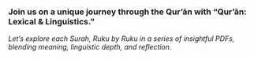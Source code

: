 ### Join us on a unique journey through the Qur’ān with “Qur’ān: Lexical & Linguistics.”

*Let’s explore each Surah, Ruku by Ruku in a series of insightful PDFs, blending meaning, linguistic depth, and reflection.*